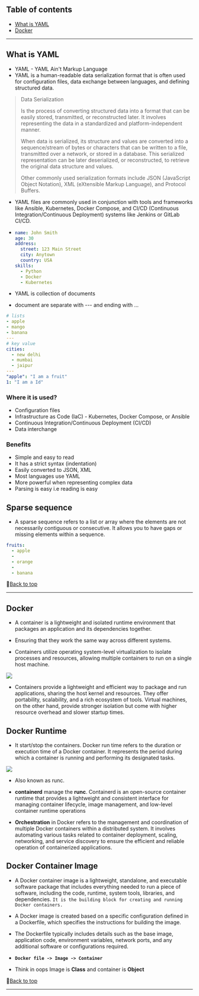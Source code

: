 ## Table of contents

- [What is YAML](#what-is-yaml)
- [Docker](#docker)

---

## What is YAML

- YAML - YAML Ain't Markup Language
- YAML is a human-readable data serialization format that is often used for configuration files, data exchange between languages, and defining structured data.

> Data Serialization
>
> Is the process of converting structured data into a format that can be easily stored, transmitted, or reconstructed later. It involves representing the data in a standardized and platform-independent manner.
>
> When data is serialized, its structure and values are converted into a sequence/stream of bytes or characters that can be written to a file, transmitted over a network, or stored in a database. This serialized representation can be later deserialized, or reconstructed, to retrieve the original data structure and values.
>
> Other commonly used serialization formats include JSON (JavaScript Object Notation), XML (eXtensible Markup Language), and Protocol Buffers.

- YAML files are commonly used in conjunction with tools and frameworks like Ansible, Kubernetes, Docker Compose, and CI/CD (Continuous Integration/Continuous Deployment) systems like Jenkins or GitLab CI/CD.

- ```YAML
  name: John Smith
  age: 30
  address:
    street: 123 Main Street
    city: Anytown
    country: USA
  skills:
    - Python
    - Docker
    - Kubernetes
  ```

- YAML is collection of documents
- document are separate with --- and ending with ...

```yml
# lists
- apple
- mango
- banana
---
# key value
cities:
  - new delhi
  - mumbai
  - jaipur
---
"apple": "I am a fruit"
1: "I am a Id"
```

### Where it is used?

- Configuration files
- Infrastructure as Code (IaC) - Kubernetes, Docker Compose, or Ansible
- Continuous Integration/Continuous Deployment (CI/CD)
- Data interchange

### Benefits

- Simple and easy to read
- It has a strict syntax (indentation)
- Easily converted to JSON, XML
- Most languages use YAML
- More powerful when representing complex data
- Parsing is easy i.e reading is easy

## Sparse sequence

- A sparse sequence refers to a list or array where the elements are not necessarily contiguous or consecutive. It allows you to have gaps or missing elements within a sequence.

```yml
fruits:
  - apple
  -
  - orange
  -
  - banana
```

🚀[Back to top](#table-of-contents)

---

## Docker

- A container is a lightweight and isolated runtime environment that packages an application and its dependencies together.

- Ensuring that they work the same way across different systems.

- Containers utilize operating system-level virtualization to isolate processes and resources, allowing multiple containers to run on a single host machine.

<img src="https://www.docker.com/wp-content/uploads/2021/11/docker-containerized-and-vm-transparent-bg.png" />

- Containers provide a lightweight and efficient way to package and run applications, sharing the host kernel and resources. They offer portability, scalability, and a rich ecosystem of tools. Virtual machines, on the other hand, provide stronger isolation but come with higher resource overhead and slower startup times.

## Docker Runtime

- It start/stop the containers. Docker run time refers to the duration or execution time of a Docker container. It represents the period during which a container is running and performing its designated tasks.

<img src="https://www.docker.com/wp-content/uploads/2021/10/Docker-Website-2018-Diagrams-071918-V5_a-Docker-Engine-page-first-panel.png" />

- Also known as runc.

- **containerd** manage the **runc**. Containerd is an open-source container runtime that provides a lightweight and consistent interface for managing container lifecycle, image management, and low-level container runtime operations

- **Orchestration** in Docker refers to the management and coordination of multiple Docker containers within a distributed system. It involves automating various tasks related to container deployment, scaling, networking, and service discovery to ensure the efficient and reliable operation of containerized applications.

## Docker Container Image

- A Docker container image is a lightweight, standalone, and executable software package that includes everything needed to run a piece of software, including the code, runtime, system tools, libraries, and dependencies. `It is the building block for creating and running Docker containers.`

- A Docker image is created based on a specific configuration defined in a Dockerfile, which specifies the instructions for building the image.

- The Dockerfile typically includes details such as the base image, application code, environment variables, network ports, and any additional software or configurations required.

- **`Docker file -> Image -> Container`**
- Think in oops Image is **Class** and container is **Object**

🚀[Back to top](#table-of-contents)

---
